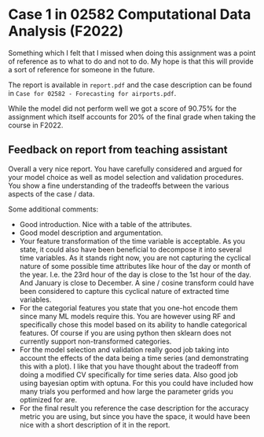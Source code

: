 # Case 1 in 02582 Computational Data Analysis (F2022)

Something which I felt that I missed when doing this assignment was a point of reference as to what to do and not to do. My hope is that this will provide a sort of reference for someone in the future. 

The report is available in `report.pdf` and the case description can be found in `Case for 02582 - Forecasting for airports.pdf`.

While the model did not perform well we got a score of 90.75% for the assignment which itself accounts for 20% of the final grade when taking the course in F2022.

## Feedback on report from teaching assistant

Overall a very nice report. You have carefully considered and argued for your model choice as well as model selection and validation procedures. You show a fine understanding of the tradeoffs between the various aspects of the case / data. 

Some additional comments: 
* Good introduction. Nice with a table of the attributes. 
* Good model description and argumentation. 
* Your feature transformation of the time variable is acceptable. As you state, it could also have been beneficial to decompose it into several time variables. As it stands right now, you are not capturing the cyclical nature of some possible time attributes like hour of the day or month of the year. I.e. the 23rd hour of the day is close to the 1st hour of the day. And January is close to December. A sine / cosine transform could have been considered to capture this cyclical nature of extracted time variables. 
* For the categorial features you state that you one-hot encode them since many ML models require this. You are however using RF and specifically chose this model based on its ability to handle categorical features. Of course if you are using python then sklearn does not currently support non-transformed categories. 
* For the model selection and validation really good job taking into account the effects of the data being a time series (and demonstrating this with a plot). I like that you have thought about the tradeoff from doing a modified CV specifically for time series data. Also good job using bayesian optim with optuna. For this you could have included how many trials you performed and how large the parameter grids you optimized for are. 
* For the final result you reference the case description for the accuracy metric you are using, but since you have the space, it would have been nice with a short description of it in the report. 
